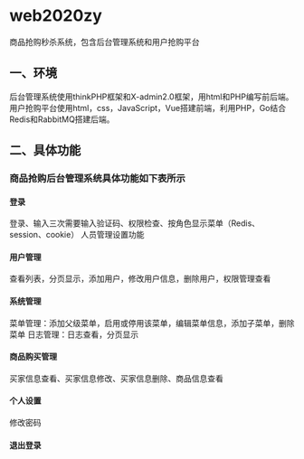 # web2020zy
商品抢购秒杀系统，包含后台管理系统和用户抢购平台
## 一、环境
后台管理系统使用thinkPHP框架和X-admin2.0框架，用html和PHP编写前后端。
用户抢购平台使用html，css，JavaScript，Vue搭建前端，利用PHP，Go结合Redis和RabbitMQ搭建后端。
## 二、具体功能
### 商品抢购后台管理系统具体功能如下表所示
#### 登录	
登录、输入三次需要输入验证码、权限检查、按角色显示菜单（Redis、session、cookie）
人员管理设置功能	
#### 用户管理
查看列表，分页显示，添加用户，修改用户信息，删除用户，权限管理查看
#### 系统管理	
菜单管理：添加父级菜单，启用或停用该菜单，编辑菜单信息，添加子菜单，删除菜单
日志管理：日志查看，分页显示
#### 商品购买管理	
买家信息查看、买家信息修改、买家信息删除、商品信息查看
#### 个人设置	
修改密码
#### 退出登录

